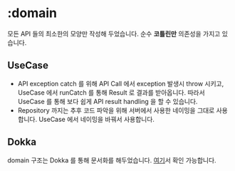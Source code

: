 # :domain

모든 API 들의 최소한의 모양만 작성해 두었습니다. 순수 **코틀린만** 의존성을 가지고 있습니다.

## UseCase

- API exception catch 를 위해 API Call 에서 exception 발생시 throw 시키고, UseCase 에서 runCatch 를 통해 Result 로 결과를 받아옵니다. 따라서 UseCase
  를 통해 보다 쉽게 API result handling 을 할 수 있습니다.
- Repository 까지는 추후 코드 파악을 위해 서버에서 사용한 네이밍을 그대로 사용합니다. UseCase 에서 네이밍을 바꿔서 사용합니다.

## Dokka

domain 구조는 Dokka 를 통해 문서화를 해두었습니다. [여기](https://runnerbe.xyz/docs/android)서 확인 가능합니다.